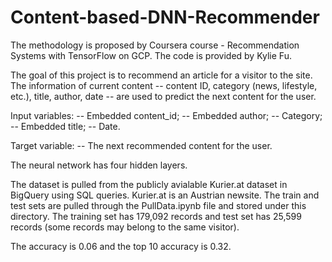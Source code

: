 # Content-based-DNN-Recommender

The methodology is proposed by Coursera course - Recommendation Systems with TensorFlow on GCP. The code is provided by Kylie Fu. 

The goal of this project is to recommend an article for a visitor to the site. The information of current content -- content ID, category (news, lifestyle, etc.), title, author, date -- are used to predict the next content for the user. 

Input variables:
-- Embedded content_id;
-- Embedded author;
-- Category;
-- Embedded title;
-- Date.

Target variable:
-- The next recommended content for the user.

The neural network has four hidden layers.

The dataset is pulled from the publicly avialable Kurier.at dataset in BigQuery using SQL queries. Kurier.at is an Austrian newsite. The train and test sets are pulled through the PullData.ipynb file and stored under this directory. The training set has 179,092 records and test set has 25,599 records (some records may belong to the same visitor).

The accuracy is 0.06 and the top 10 accuracy is 0.32.
